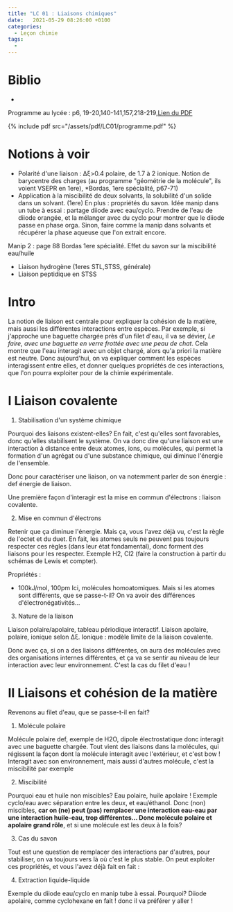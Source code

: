 ```yaml
---
title: "LC 01 : Liaisons chimiques"
date:   2021-05-29 08:26:00 +0100
categories:
  - Leçon chimie
tags:
  - 
---
```

# Biblio
- 

Programme au lycée : p6, 19-20,140-141,157,218-219,[Lien du PDF](/assets/pdf/LC01/programme.pdf)

{% include pdf src="/assets/pdf/LC01/programme.pdf" %}
# Notions à voir
- Polarité d'une liaison : &Delta;&xi;>0.4 polaire, de  1.7 à 2 ionique. Notion de barycentre des charges (au programme "géométrie de la molécule", ils voient VSEPR en 1ere), *Bordas, 1ere spécialité, p67-71)
- Application à la miscibilité de deux solvants, la solubilité d'un solide dans un solvant. (1ere) En plus : propriétés du savon. Idée manip dans un tube à essai : partage diiode avec eau/cyclo. Prendre de l'eau de diiode orangée, et la mélanger avec du cyclo pour montrer que le diiode passe en phase orga. Sinon, faire comme la manip dans solvants et récupérer la phase aqueuse que l'on extrait encore.

Manip 2 : page 88 Bordas 1ere spécialité. Effet du savon sur la miscibilité eau/huile
- Liaison hydrogène (1eres STL,STSS, générale)
- Liaison peptidique en STSS

# Intro
La notion de liaison est centrale pour expliquer la cohésion de la matière, mais aussi les différentes interactions entre espèces. Par exemple, si j'approche une baguette chargée près d'un filet d'eau, il va se dévier, *Le faire, avec une baguette en verre frottée avec une peau de chat*. Cela montre que l'eau interagit avec un objet chargé, alors qu'a priori la matière est neutre. Donc aujourd'hui, on va expliquer comment les espèces interagissent entre elles, et donner quelques propriétés de ces interactions, que l'on pourra exploiter pour de la chimie expérimentale.

# I Liaison covalente
1) Stabilisation d'un système chimique

Pourquoi des liaisons existent-elles? En fait, c'est qu'elles sont favorables, donc qu'elles stabilisent le système. On va donc dire qu'une liaison est une interaction à distance entre deux atomes, ions, ou molécules, qui permet la formation d'un agrégat ou d'une substance chimique, qui diminue l'énergie de l'ensemble.

Donc pour caractériser une liaison, on va notemment parler de son énergie : def énergie de liaison.

Une première façon d'interagir est la mise en commun d'électrons : liaison covalente.

2) Mise en commun d'électrons

Retenir que ça diminue l'énergie. Mais ça, vous l'avez déjà vu, c'est la règle de l'octet et du duet. En fait, les atomes seuls ne peuvent pas toujours respecter ces règles (dans leur état fondamental), donc forment des liaisons pour les respecter. Exemple H2, Cl2 (faire la construction à partir du schémas de Lewis et compter).

Propriétés : 
- 100kJ/mol, 100pm
Ici, molécules homoatomiques. Mais si les atomes sont différents, que se passe-t-il? On va avoir des différences d'électronégativités...

3) Nature de la liaison

Liaison polaire/apolaire, tableau périodique interactif. Liaison apolaire, polaire, ionique selon &Delta;&xi;. Ionique : modèle limite de la liaison covalente.

Donc avec ça, si on a des liaisons différentes, on aura des molécules avec des organisations internes différentes, et ça va se sentir au niveau de leur interaction avec leur environnement. C'est la cas du filet d'eau !

# II Liaisons et cohésion de la matière
Revenons au filet d'eau, que se passe-t-il en fait?

1) Molécule polaire

Molécule polaire def, exemple de H2O, dipole électrostatique donc interagit avec une baguette chargée. Tout vient des liaisons dans la molécules, qui régissent la façon dont la molécule interagit avec l'extérieur, et c'est bow ! Interagit avec son environnement, mais aussi d'autres molécule, c'est la miscibilité par exemple

2) Miscibilité

Pourquoi eau et huile non miscibles? Eau polaire, huile apolaire ! Exemple cyclo/eau avec séparation entre les deux, et eau/éthanol. Donc (non) miscibles, **car on (ne) peut (pas) remplacer une interaction eau-eau par une interaction huile-eau, trop différentes... Donc molécule polaire et apolaire grand rôle**, et si une molécule est les deux à la fois?

3) Cas du savon


Tout est une question de remplacer des interactions par d'autres, pour stabiliser, on va toujours vers là où c'est le plus stable. On peut exploiter ces propriétés, et vous l'avez déjà fait en fait : 

4) Extraction liquide-liquide

Exemple du diiode eau/cyclo en manip tube à essai. Pourquoi? Diiode apolaire, comme cyclohexane en fait ! donc il va préférer y aller !
